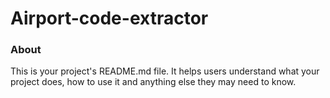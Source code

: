 Airport-code-extractor
======================

### About

This is your project's README.md file. It helps users understand what your
project does, how to use it and anything else they may need to know.